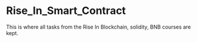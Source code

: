 # Rise_In_Smart_Contract
This is where all tasks from the Rise In Blockchain, solidity, BNB courses are kept.
